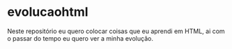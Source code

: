 # evolucaohtml
Neste repositório eu quero colocar coisas que eu aprendi em HTML, ai com o passar do tempo eu quero ver a minha evolução. 
